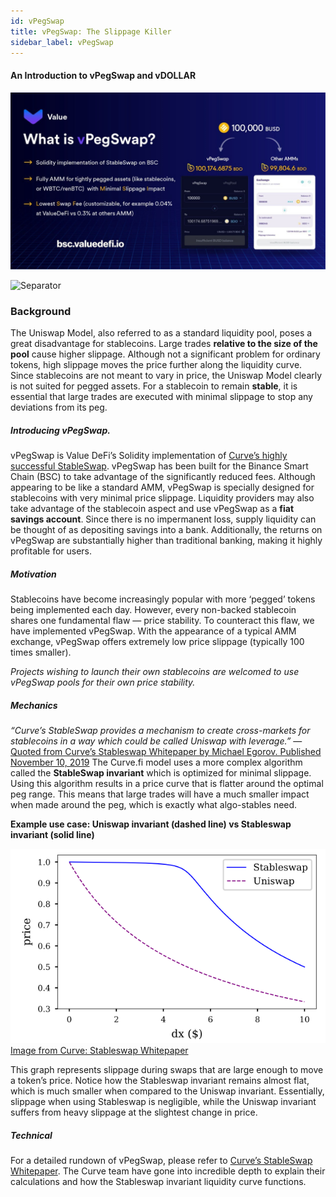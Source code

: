 ```yaml
---
id: vPegSwap
title: vPegSwap: The Slippage Killer
sidebar_label: vPegSwap
---
```


#### An Introduction to vPegSwap and vDOLLAR

![vpegswap1](img/vPegSwap1.png)

![Separator](img/seperator.png)

### Background
The Uniswap Model, also referred to as a standard liquidity pool, poses a great disadvantage for stablecoins. Large trades **relative to the size of the pool** cause higher slippage. Although not a significant problem for ordinary tokens, high slippage moves the price further along the liquidity curve. Since stablecoins are not meant to vary in price, the Uniswap Model clearly is not suited for pegged assets. For a stablecoin to remain **stable**, it is essential that large trades are executed with minimal slippage to stop any deviations from its peg.

##### Introducing vPegSwap.

vPegSwap is Value DeFi’s Solidity implementation of [Curve’s highly successful StableSwap](https://curve.fi/files/stableswap-paper.pdf). vPegSwap has been built for the Binance Smart Chain (BSC) to take advantage of the significantly reduced fees. Although appearing to be like a standard AMM, vPegSwap is specially designed for stablecoins with very minimal price slippage. Liquidity providers may also take advantage of the stablecoin aspect and use vPegSwap as a **fiat savings account**. Since there is no impermanent loss, supply liquidity can be thought of as depositing savings into a bank. Additionally, the returns on vPegSwap are substantially higher than traditional banking, making it highly profitable for users.

##### Motivation

Stablecoins have become increasingly popular with more ‘pegged’ tokens being implemented each day. However, every non-backed stablecoin shares one fundamental flaw — price stability. To counteract this flaw, we have implemented vPegSwap. With the appearance of a typical AMM exchange, vPegSwap offers extremely low price slippage (typically 100 times smaller). 

_Projects wishing to launch their own stablecoins are welcomed to use vPegSwap pools for their own price stability._ 

##### Mechanics

_“Curve’s StableSwap provides a mechanism to create cross-markets for stablecoins in a way which could be called Uniswap with leverage.”_
— [Quoted from Curve’s Stableswap Whitepaper by Michael Egorov. Published November 10, 2019](https://curve.fi/files/stableswap-paper.pdf)
The Curve.fi model uses a more complex algorithm called the **StableSwap invariant** which is optimized for minimal slippage. Using this algorithm results in a price curve that is flatter around the optimal peg range. This means that large trades will have a much smaller impact when made around the peg, which is exactly what algo-stables need.

**Example use case: Uniswap invariant (dashed line) vs Stableswap invariant (solid line)**

![vpegswap2](img/vPegSwap2.png)
[Image from Curve: Stableswap Whitepaper](https://curve.fi/files/stableswap-paper.pdf)

This graph represents slippage during swaps that are large enough to move a token’s price. Notice how the Stableswap invariant remains almost flat, which is much smaller when compared to the Uniswap invariant. Essentially, slippage when using Stableswap is negligible, while the Uniswap invariant suffers from heavy slippage at the slightest change in price.

##### Technical

For a detailed rundown of vPegSwap, please refer to [Curve’s StableSwap Whitepaper](https://curve.fi/files/stableswap-paper.pdf). The Curve team have gone into incredible depth to explain their calculations and how the Stableswap invariant liquidity curve functions.
